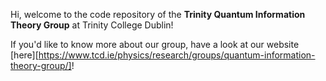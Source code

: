 Hi, welcome to the code repository of the **Trinity Quantum Information Theory Group** at Trinity College Dublin!

If you'd like to know more about our group, have a look at our website [here][https://www.tcd.ie/physics/research/groups/quantum-information-theory-group/]!
